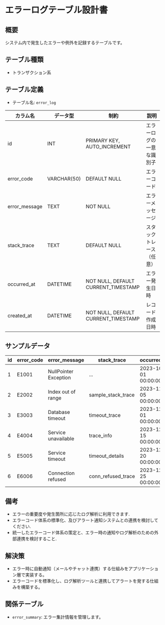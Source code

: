 # エラーログテーブル設計書

## 概要
システム内で発生したエラーや例外を記録するテーブルです。

## テーブル種類
- トランザクション系

## テーブル定義
- テーブル名: `error_log`

| カラム名      | データ型      | 制約                                      | 説明                                  |
|---------------|---------------|-------------------------------------------|---------------------------------------|
| id            | INT           | PRIMARY KEY, AUTO_INCREMENT               | エラーログの一意な識別子               |
| error_code    | VARCHAR(50)   | DEFAULT NULL                              | エラーコード                         |
| error_message | TEXT          | NOT NULL                                  | エラーメッセージ                     |
| stack_trace   | TEXT          | DEFAULT NULL                              | スタックトレース（任意）              |
| occurred_at   | DATETIME      | NOT NULL, DEFAULT CURRENT_TIMESTAMP       | エラー発生日時                       |
| created_at    | DATETIME      | NOT NULL, DEFAULT CURRENT_TIMESTAMP       | レコード作成日時                     |

## サンプルデータ

| id | error_code | error_message         | stack_trace         | occurred_at           | created_at           | updated_at           |
|----|------------|-----------------------|---------------------|-----------------------|----------------------|----------------------|
| 1  | E1001      | NullPointer Exception | ...                 | 2023-10-01 00:00:00   | 2023-10-01 00:00:00  | 2023-10-01 00:00:00  |
| 2  | E2002      | Index out of range    | sample_stack_trace  | 2023-11-05 00:00:00   | 2023-11-05 00:00:00  | 2023-11-05 00:00:00  |
| 3  | E3003      | Database timeout      | timeout_trace       | 2023-12-01 00:00:00   | 2023-12-01 00:00:00  | 2023-12-01 00:00:00  |
| 4  | E4004      | Service unavailable   | trace_info          | 2023-12-15 00:00:00   | 2023-12-15 00:00:00  | 2023-12-15 00:00:00  |
| 5  | E5005      | Service timeout       | timeout_details     | 2023-12-20 00:00:00   | 2023-12-20 00:00:00  | 2023-12-20 00:00:00  |
| 6  | E6006      | Connection refused    | conn_refused_trace  | 2023-12-25 00:00:00   | 2023-12-25 00:00:00  | 2023-12-25 00:00:00  |

## 備考
- エラーの重要度や発生箇所に応じたログ解析に利用できます.
- エラーコード体系の標準化、及びアラート通知システムとの連携を検討してください.
- 統一したエラーコード体系の策定と、エラー時の通知やログ解析のための外部連携を検討すること.

## 解決策
- エラー時に自動通知（メールやチャット連携）する仕組みをアプリケーション層で実装する。
- エラーコードを標準化し、ログ解析ツールと連携してアラートを発する仕組みを構築する。

## 関係テーブル
- `error_summary`: エラー集計情報を管理します。
